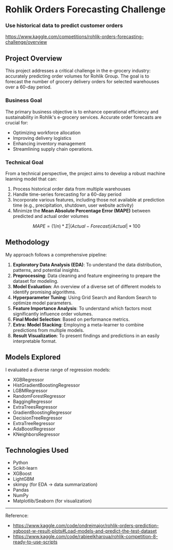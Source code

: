 

# Rohlik Orders Forecasting Challenge
### Use historical data to predict customer orders

https://www.kaggle.com/competitions/rohlik-orders-forecasting-challenge/overview


## Project Overview

This project addresses a critical challenge in the e-grocery industry: accurately predicting order volumes for Rohlik Group. The goal is to forecast the number of grocery delivery orders for selected warehouses over a 60-day period.

### Business Goal

The primary business objective is to enhance operational efficiency and sustainability in Rohlik's e-grocery services. Accurate order forecasts are crucial for:

- Optimizing workforce allocation
- Improving delivery logistics
- Enhancing inventory management
- Streamlining supply chain operations.

### Technical Goal

From a technical perspective, the project aims to develop a robust machine learning model that can:

1. Process historical order data from multiple warehouses
2. Handle time-series forecasting for a 60-day period
3. Incorporate various features, including those not available at prediction time (e.g., precipitation, shutdown, user website activity)
4. Minimize the **Mean Absolute Percentage Error (MAPE)** between predicted and actual order volumes

$$ MAPE = (1/n) * Σ|(Actual - Forecast) / Actual| * 100 $$


## Methodology

My approach follows a comprehensive pipeline:

1. **Exploratory Data Analysis (EDA)**: To understand the data distribution, patterns, and potential insights.
2. **Preprocessing**: Data cleaning and feature engineering to prepare the dataset for modeling.
3. **Model Evaluation**: An overview of a diverse set of different models to identify promising algorithms.
4. **Hyperparameter Tuning**: Using Grid Search and Random Search to optimize model parameters.
5. **Feature Importance Analysis**: To understand which factors most significantly influence order volumes.
6. **Final Model Selection**: Based on performance metrics.
7. **Extra: Model Stacking**: Employing a meta-learner to combine predictions from multiple models.
8. **Result Visualization**: To present findings and predictions in an easily interpretable format.

## Models Explored

I evaluated a diverse range of regression models:

- XGBRegressor
- HistGradientBoostingRegressor
- LGBMRegressor
- RandomForestRegressor
- BaggingRegressor
- ExtraTreesRegressor
- GradientBoostingRegressor
- DecisionTreeRegressor
- ExtraTreeRegressor
- AdaBoostRegressor
- KNeighborsRegressor

## Technologies Used

- Python
- Scikit-learn
- XGBoost
- LightGBM
- skimpy (for EDA -> data summarization)
- Pandas
- NumPy
- Matplotlib/Seaborn (for visualization)

---
Reference:
* https://www.kaggle.com/code/ondrejmajor/rohlik-orders-prediction-xgboost-w-result-plots#Load-models-and-predict-the-test-dataset
* https://www.kaggle.com/code/rabieelkharoua/rohlik-competition-8-ready-to-use-scripts


